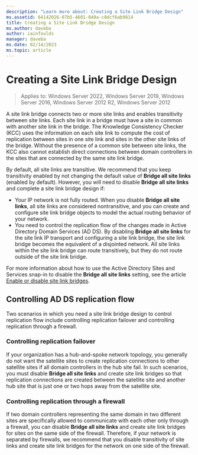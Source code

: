 ```yaml
---
description: "Learn more about: Creating a Site Link Bridge Design"
ms.assetid: 64142026-07b5-4601-840a-c8dcf6ab9814
title: Creating a Site Link Bridge Design
ms.author: daveba
author: iainfoulds
manager: daveba
ms.date: 02/14/2023
ms.topic: article
---
```


# Creating a Site Link Bridge Design

>Applies to: Windows Server 2022, Windows Server 2019, Windows Server 2016, Windows Server 2012 R2, Windows Server 2012

A site link bridge connects two or more site links and enables transitivity between site links. Each site link in a bridge must have a site in common with another site link in the bridge. The Knowledge Consistency Checker (KCC) uses the information on each site link to compute the cost of replication between sites in one site link and sites in the other site links of the bridge. Without the presence of a common site between site links, the KCC also cannot establish direct connections between domain controllers in the sites that are connected by the same site link bridge.

By default, all site links are transitive. We recommend that you keep transitivity enabled by not changing the default value of **Bridge all site links** (enabled by default). However, you will need to disable **Bridge all site links** and complete a site link bridge design if:

- Your IP network is not fully routed. When you disable **Bridge all site links**, all site links are considered nontransitive, and you can create and configure site link bridge objects to model the actual routing behavior of your network.
- You need to control the replication flow of the changes made in Active Directory Domain Services (AD DS). By disabling **Bridge all site links** for the site link IP transport and configuring a site link bridge, the site link bridge becomes the equivalent of a disjointed network. All site links within the site link bridge can route transitively, but they do not route outside of the site link bridge.

For more information about how to use the Active Directory Sites and Services snap-in to disable the **Bridge all site links** setting, see the article [Enable or disable site link bridges](/previous-versions/windows/it-pro/windows-server-2003/cc738789(v=ws.10)).

## Controlling AD DS replication flow

Two scenarios in which you need a site link bridge design to control replication flow include controlling replication failover and controlling replication through a firewall.

### Controlling replication failover

If your organization has a hub-and-spoke network topology, you generally do not want the satellite sites to create replication connections to other satellite sites if all domain controllers in the hub site fail. In such scenarios, you must disable **Bridge all site links** and create site link bridges so that replication connections are created between the satellite site and another hub site that is just one or two hops away from the satellite site.

### Controlling replication through a firewall

If two domain controllers representing the same domain in two different sites are specifically allowed to communicate with each other only through a firewall, you can disable **Bridge all site links** and create site link bridges for sites on the same side of the firewall. Therefore, if your network is separated by firewalls, we recommend that you disable transitivity of site links and create site link bridges for the network on one side of the firewall.
